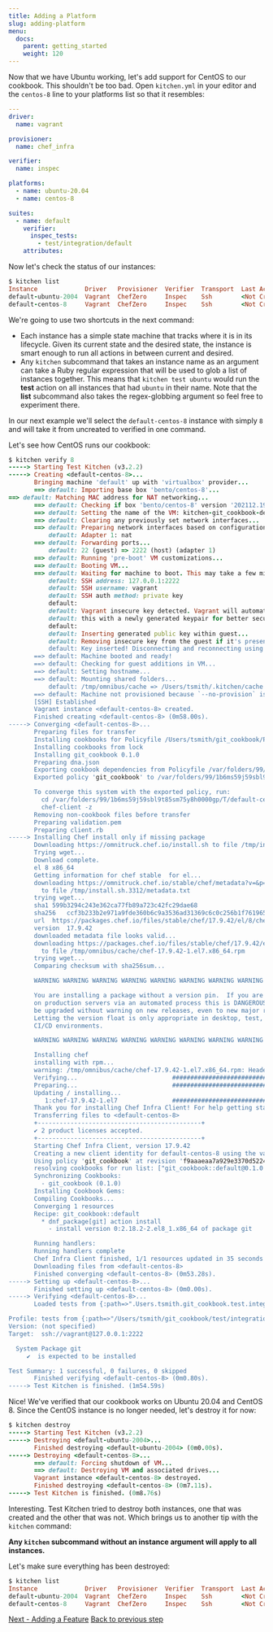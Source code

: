 ```yaml
---
title: Adding a Platform
slug: adding-platform
menu:
  docs:
    parent: getting_started
    weight: 120
---
```


Now that we have Ubuntu working, let's add support for CentOS to our cookbook. This shouldn't be too bad. Open `kitchen.yml` in your editor and the `centos-8` line to your platforms list so that it resembles:

```yaml
---
driver:
  name: vagrant

provisioner:
  name: chef_infra

verifier:
  name: inspec

platforms:
  - name: ubuntu-20.04
  - name: centos-8

suites:
  - name: default
    verifier:
      inspec_tests:
        - test/integration/default
    attributes:
```

Now let's check the status of our instances:

```ruby
$ kitchen list
Instance             Driver   Provisioner  Verifier  Transport  Last Action    Last Error
default-ubuntu-2004  Vagrant  ChefZero     Inspec    Ssh        <Not Created>  <None>
default-centos-8     Vagrant  ChefZero     Inspec    Ssh        <Not Created>  <None>
```

We're going to use two shortcuts in the next command:

* Each instance has a simple state machine that tracks where it is in its lifecycle. Given its current state and the desired state, the instance is smart enough to run all actions in between current and desired.
* Any `kitchen` subcommand that takes an instance name as an argument can take a Ruby regular expression that will be used to glob a list of instances together. This means that `kitchen test ubuntu` would run the **test** action on all instances that had `ubuntu` in their name. Note that the **list** subcommand also takes the regex-globbing argument so feel free to experiment there.

In our next example we'll select the `default-centos-8` instance with simply `8` and will take it from uncreated to verified in one command.

Let's see how CentOS runs our cookbook:

```ruby
$ kitchen verify 8
-----> Starting Test Kitchen (v3.2.2)
-----> Creating <default-centos-8>...
       Bringing machine 'default' up with 'virtualbox' provider...
       ==> default: Importing base box 'bento/centos-8'...
==> default: Matching MAC address for NAT networking...
       ==> default: Checking if box 'bento/centos-8' version '202112.19.0' is up to date...
       ==> default: Setting the name of the VM: kitchen-git_cookbook-default-centos-8-6e8b4f65-b069-4529-9b0a-ad936dc45032
       ==> default: Clearing any previously set network interfaces...
       ==> default: Preparing network interfaces based on configuration...
           default: Adapter 1: nat
       ==> default: Forwarding ports...
           default: 22 (guest) => 2222 (host) (adapter 1)
       ==> default: Running 'pre-boot' VM customizations...
       ==> default: Booting VM...
       ==> default: Waiting for machine to boot. This may take a few minutes...
           default: SSH address: 127.0.0.1:2222
           default: SSH username: vagrant
           default: SSH auth method: private key
           default:
           default: Vagrant insecure key detected. Vagrant will automatically replace
           default: this with a newly generated keypair for better security.
           default:
           default: Inserting generated public key within guest...
           default: Removing insecure key from the guest if it's present...
           default: Key inserted! Disconnecting and reconnecting using new SSH key...
       ==> default: Machine booted and ready!
       ==> default: Checking for guest additions in VM...
       ==> default: Setting hostname...
       ==> default: Mounting shared folders...
           default: /tmp/omnibus/cache => /Users/tsmith/.kitchen/cache
       ==> default: Machine not provisioned because `--no-provision` is specified.
       [SSH] Established
       Vagrant instance <default-centos-8> created.
       Finished creating <default-centos-8> (0m58.00s).
-----> Converging <default-centos-8>...
       Preparing files for transfer
       Installing cookbooks for Policyfile /Users/tsmith/git_cookbook/Policyfile.rb using `chef install`
       Installing cookbooks from lock
       Installing git_cookbook 0.1.0
       Preparing dna.json
       Exporting cookbook dependencies from Policyfile /var/folders/99/1b6ms59j59sbl9t85sm75y8h0000gp/T/default-centos-8-sandbox-20200610-87075-1nvx3ww...
       Exported policy 'git_cookbook' to /var/folders/99/1b6ms59j59sbl9t85sm75y8h0000gp/T/default-centos-8-sandbox-20200610-87075-1nvx3ww

       To converge this system with the exported policy, run:
         cd /var/folders/99/1b6ms59j59sbl9t85sm75y8h0000gp/T/default-centos-8-sandbox-20200610-87075-1nvx3ww
         chef-client -z
       Removing non-cookbook files before transfer
       Preparing validation.pem
       Preparing client.rb
-----> Installing Chef install only if missing package
       Downloading https://omnitruck.chef.io/install.sh to file /tmp/install.sh
       Trying wget...
       Download complete.
       el 8 x86_64
       Getting information for chef stable  for el...
       downloading https://omnitruck.chef.io/stable/chef/metadata?v=&p=el&pv=8&m=x86_64
         to file /tmp/install.sh.3312/metadata.txt
       trying wget...
       sha1	599b3294c243e362ca77fb89a723c42fc29dae68
       sha256	ccf3b233b2e971a9fde360b6c9a3536ad31369c6c0c256b1f7619650c03695ab
       url	https://packages.chef.io/files/stable/chef/17.9.42/el/8/chef-17.9.42-1.el7.x86_64.rpm
       version	17.9.42
       downloaded metadata file looks valid...
       downloading https://packages.chef.io/files/stable/chef/17.9.42/el/8/chef-17.9.42-1.el7.x86_64.rpm
         to file /tmp/omnibus/cache/chef-17.9.42-1.el7.x86_64.rpm
       trying wget...
       Comparing checksum with sha256sum...

       WARNING WARNING WARNING WARNING WARNING WARNING WARNING WARNING WARNING

       You are installing a package without a version pin.  If you are installing
       on production servers via an automated process this is DANGEROUS and you will
       be upgraded without warning on new releases, even to new major releases.
       Letting the version float is only appropriate in desktop, test, development or
       CI/CD environments.

       WARNING WARNING WARNING WARNING WARNING WARNING WARNING WARNING WARNING

       Installing chef
       installing with rpm...
       warning: /tmp/omnibus/cache/chef-17.9.42-1.el7.x86_64.rpm: Header V4 DSA/SHA1 Signature, key ID 83ef826a: NOKEY
       Verifying...                          ################################# [100%]
       Preparing...                          ################################# [100%]
       Updating / installing...
          1:chef-17.9.42-1.el7               ################################# [100%]
       Thank you for installing Chef Infra Client! For help getting started visit https://learn.chef.io
       Transferring files to <default-centos-8>
       +---------------------------------------------+
       ✔ 2 product licenses accepted.
       +---------------------------------------------+
       Starting Chef Infra Client, version 17.9.42
       Creating a new client identity for default-centos-8 using the validator key.
       Using policy 'git_cookbook' at revision 'f9aaaeaa7a929e3370d5224a3c7f07c605721933b9a893d383d0dc478aa48ce8'
       resolving cookbooks for run list: ["git_cookbook::default@0.1.0 (4def6b4)"]
       Synchronizing Cookbooks:
         - git_cookbook (0.1.0)
       Installing Cookbook Gems:
       Compiling Cookbooks...
       Converging 1 resources
       Recipe: git_cookbook::default
         * dnf_package[git] action install
           - install version 0:2.18.2-2.el8_1.x86_64 of package git

       Running handlers:
       Running handlers complete
       Chef Infra Client finished, 1/1 resources updated in 35 seconds
       Downloading files from <default-centos-8>
       Finished converging <default-centos-8> (0m53.28s).
-----> Setting up <default-centos-8>...
       Finished setting up <default-centos-8> (0m0.00s).
-----> Verifying <default-centos-8>...
       Loaded tests from {:path=>".Users.tsmith.git_cookbook.test.integration.default"}

Profile: tests from {:path=>"/Users/tsmith/git_cookbook/test/integration/default"} (tests from {:path=>".Users.tsmith.git_cookbook.test.integration.default"})
Version: (not specified)
Target:  ssh://vagrant@127.0.0.1:2222

  System Package git
     ✔  is expected to be installed

Test Summary: 1 successful, 0 failures, 0 skipped
       Finished verifying <default-centos-8> (0m0.80s).
-----> Test Kitchen is finished. (1m54.59s)
```

Nice! We've verified that our cookbook works on Ubuntu 20.04 and CentOS 8. Since the CentOS instance is no longer needed, let's destroy it for now:

```ruby
$ kitchen destroy
-----> Starting Test Kitchen (v3.2.2)
-----> Destroying <default-ubuntu-2004>...
       Finished destroying <default-ubuntu-2004> (0m0.00s).
-----> Destroying <default-centos-8>...
       ==> default: Forcing shutdown of VM...
       ==> default: Destroying VM and associated drives...
       Vagrant instance <default-centos-8> destroyed.
       Finished destroying <default-centos-8> (0m7.11s).
-----> Test Kitchen is finished. (0m8.76s)
```

Interesting. Test Kitchen tried to destroy both instances, one that was created and the other that was not. Which brings us to another tip with the `kitchen` command:

**Any `kitchen` subcommand without an instance argument will apply to all instances.**

Let's make sure everything has been destroyed:

```ruby
$ kitchen list
Instance             Driver   Provisioner  Verifier  Transport  Last Action    Last Error
default-ubuntu-2004  Vagrant  ChefZero     Inspec    Ssh        <Not Created>  <None>
default-centos-8     Vagrant  ChefZero     Inspec    Ssh        <Not Created>  <None>
```

<div class="sidebar--footer">
<a class="button primary-cta" href="/docs/getting-started/adding-feature">Next - Adding a Feature</a>
<a class="sidebar--footer--back" href="/docs/getting-started/running-test">Back to previous step</a>
</div>
